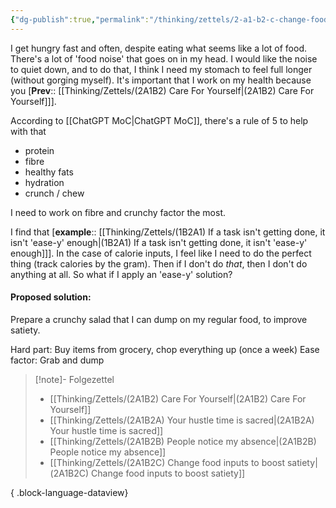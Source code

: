 ```yaml
---
{"dg-publish":true,"permalink":"/thinking/zettels/2-a1-b2-c-change-food-inputs-to-boost-satiety/","noteIcon":"","created":"2025-07-13T20:46","updated":"2025-07-14T09:13"}
---
```


I get hungry fast and often, despite eating what seems like a lot of food. There's a lot of 'food noise' that goes on in my head. I would like the noise to quiet down, and to do that, I think I need my stomach to feel full longer (without gorging myself). It's important that I work on my health because you [**Prev**:: [[Thinking/Zettels/(2A1B2) Care For Yourself\|(2A1B2) Care For Yourself]]]. 

According to [[ChatGPT MoC\|ChatGPT MoC]], there's a rule of 5 to help with that
- protein
- fibre 
- healthy fats 
- hydration
- crunch / chew 

I need to work on fibre and crunchy factor the most. 

I find that [**example**:: [[Thinking/Zettels/(1B2A1) If a task isn't getting done, it isn't 'ease-y' enough\|(1B2A1) If a task isn't getting done, it isn't 'ease-y' enough]]]. In the case of calorie inputs, I feel like I need to do the perfect thing (track calories by the gram). Then if I don't do _that_, then I don't do anything at all. So what if I apply an 'ease-y' solution? 

#### Proposed solution: 
Prepare a crunchy salad that I can dump on my regular food, to improve satiety. 

Hard part: Buy items from grocery, chop everything up  (once a week)
Ease factor: Grab and dump 

> [!note]- Folgezettel
>  - [[Thinking/Zettels/(2A1B2) Care For Yourself\|(2A1B2) Care For Yourself]]
> - [[Thinking/Zettels/(2A1B2A) Your hustle time is sacred\|(2A1B2A) Your hustle time is sacred]]
> - [[Thinking/Zettels/(2A1B2B) People notice my absence\|(2A1B2B) People notice my absence]]
> - [[Thinking/Zettels/(2A1B2C) Change food inputs to boost satiety\|(2A1B2C) Change food inputs to boost satiety]]
> 
{ .block-language-dataview}